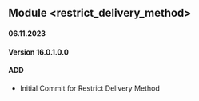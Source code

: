 ## Module <restrict_delivery_method>

#### 06.11.2023
#### Version 16.0.1.0.0
#### ADD

 - Initial Commit for Restrict Delivery Method

